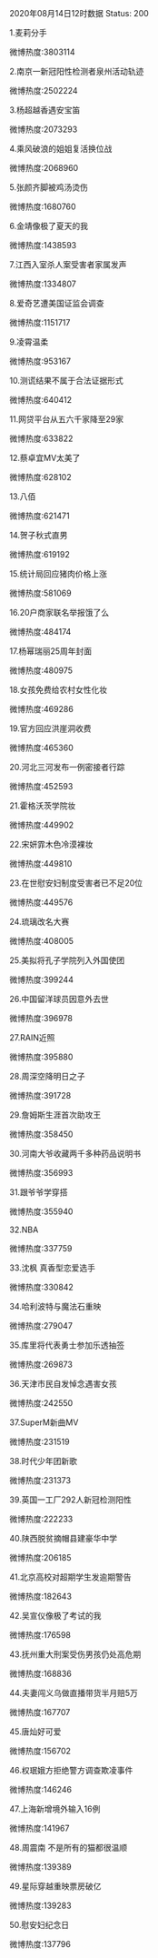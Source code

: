 2020年08月14日12时数据
Status: 200

1.麦莉分手

微博热度:3803114

2.南京一新冠阳性检测者泉州活动轨迹

微博热度:2502224

3.杨超越香遇安宝笛

微博热度:2073293

4.乘风破浪的姐姐复活换位战

微博热度:2068960

5.张颜齐脚被鸡汤烫伤

微博热度:1680760

6.金靖像极了夏天的我

微博热度:1438593

7.江西入室杀人案受害者家属发声

微博热度:1334807

8.爱奇艺遭美国证监会调查

微博热度:1151717

9.凌霄温柔

微博热度:953167

10.测谎结果不属于合法证据形式

微博热度:640412

11.网贷平台从五六千家降至29家

微博热度:633822

12.蔡卓宜MV太美了

微博热度:628102

13.八佰

微博热度:621471

14.贺子秋式直男

微博热度:619192

15.统计局回应猪肉价格上涨

微博热度:581069

16.20户商家联名举报饿了么

微博热度:484174

17.杨幂瑞丽25周年封面

微博热度:480975

18.女孩免费给农村女性化妆

微博热度:469286

19.官方回应洪崖洞收费

微博热度:465360

20.河北三河发布一例密接者行踪

微博热度:452593

21.霍格沃茨学院妆

微博热度:449902

22.宋妍霏木色冷漠裸妆

微博热度:449810

23.在世慰安妇制度受害者已不足20位

微博热度:449576

24.琉璃改名大赛

微博热度:408005

25.美拟将孔子学院列入外国使团

微博热度:399244

26.中国留洋球员因意外去世

微博热度:396978

27.RAIN近照

微博热度:395880

28.周深空降明日之子

微博热度:391728

29.詹姆斯生涯首次助攻王

微博热度:358450

30.河南大爷收藏两千多种药品说明书

微博热度:356993

31.跟爷爷学穿搭

微博热度:355940

32.NBA

微博热度:337759

33.沈枫 真香型恋爱选手

微博热度:330842

34.哈利波特与魔法石重映

微博热度:279047

35.库里将代表勇士参加乐透抽签

微博热度:269873

36.天津市民自发悼念遇害女孩

微博热度:242550

37.SuperM新曲MV

微博热度:231519

38.时代少年团新歌

微博热度:231373

39.英国一工厂292人新冠检测阳性

微博热度:222233

40.陕西脱贫摘帽县建豪华中学

微博热度:206185

41.北京高校对超期学生发逾期警告

微博热度:182643

42.吴宣仪像极了考试的我

微博热度:176598

43.抚州重大刑案受伤男孩仍处高危期

微博热度:168836

44.夫妻闯义乌做直播带货半月赔5万

微博热度:167707

45.唐灿好可爱

微博热度:156702

46.权珉娥方拒绝警方调查欺凌事件

微博热度:146246

47.上海新增境外输入16例

微博热度:141967

48.周震南 不是所有的猫都很温顺

微博热度:139389

49.星际穿越重映票房破亿

微博热度:139283

50.慰安妇纪念日

微博热度:137796

